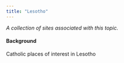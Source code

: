 ```yaml
---
title: "Lesotho"
---
```



*A collection of sites associated with this topic.*

#### Background

Catholic places of interest in Lesotho


